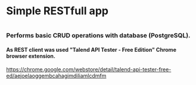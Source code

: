 # Simple RESTfull app
#
### Performs basic CRUD operations with database (PostgreSQL).
#### As REST client was used "Talend API Tester - Free Edition" Chrome browser extension.
https://chrome.google.com/webstore/detail/talend-api-tester-free-ed/aejoelaoggembcahagimdiliamlcdmfm